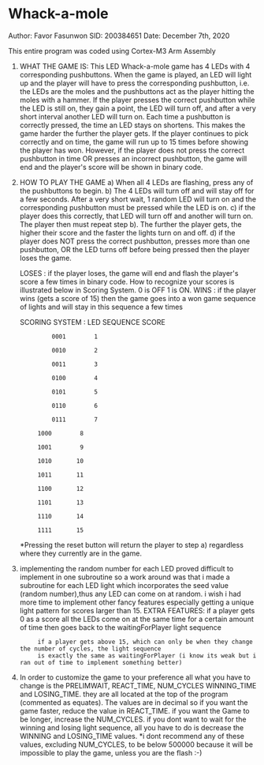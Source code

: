 # Whack-a-mole
Author: Favor Fasunwon
SID: 200384651
Date: December 7th, 2020

This entire program was coded using Cortex-M3 Arm Assembly

1) WHAT THE GAME IS: 
	This LED Whack-a-mole game has 4 LEDs with 4 corresponding pushbuttons. 
	When the game is played, an LED will light up and the player will have to 
	press the corresponding pushbutton, i.e. the LEDs are the moles and the 
	pushbuttons act as the player hitting the moles with a hammer. If the player 
	presses the correct pushbutton while the LED is still on, they gain a point, 
	the LED will turn off, and after a very short interval another LED will 
	turn on. Each time a pushbutton is correctly pressed, the time an LED stays 
	on shortens. This makes the game harder the further the player gets. If the 
	player continues to pick correctly and on time, the game will run up to 15 
	times before showing the player has won. However, if the player does not press 
	the correct pushbutton in time OR presses an incorrect pushbutton, the game 
	will end and the player's score will be shown in binary code.  

2) HOW TO PLAY THE GAME
	a) When all 4 LEDs are flashing, press any of the pushbuttons to begin. 
	b) The 4 LEDs will turn off and will stay off for a few seconds. 
	   After a very short wait, 1 random LED will turn on and the corresponding 
	   pushbutton must be pressed while the LED is on. 
	c) if the player does this correctly, that LED will turn off and another 
	   will turn on. The player then must repeat step b). The further the 
	   player gets, the higher their score and the faster the lights turn 
	   on and off.
	d) if the player does NOT press the correct pushbutton, presses more than
	   one pushbutton, OR the LED turns off before being pressed then the player
	   loses the game. 


	LOSES : if the player loses, the game will end and flash the player's score a few times
		 in binary code. How to recognize your scores is illustrated below in Scoring System.
		 0 is OFF 1 is ON.
	WINS : if the player wins (gets a score of 15) then the game goes into a 
     	      won game sequence of lights and will stay in this sequence a few times 


	SCORING SYSTEM : 
		LED SEQUENCE	SCORE
		
		    	0001	    1
			
		    	0010	    2
			
		    	0011	    3
			
		    	0100	    4
			
		    	0101	    5
			
		    	0110	    6
			
		    	0111	    7
			
			1000	    8
			
			1001	    9	
			    
			1010	   10
			    
			1011	   11
			    
			1100	   12
			    
			1101	   13
			    
			1110	   14
			    
			1111	   15

	*Pressing the reset button will return the player to step a) regardless where
	 they currently are in the game.  

3) implementing the random number for each LED proved difficult to implement in one subroutine so a work around
   was that i made a subroutine for each LED light which incorporates the seed value (random number),thus
   any LED can come on at random. i wish i had more time to implement other fancy features especially getting a unique
   light pattern for scores larger than 15.
	EXTRA FEATURES: if a player gets 0 as a score all the LEDs come on at the same time for a certain amount of time
			then goes back to the waitingForPlayer light sequence

			if a player gets above 15, which can only be when they change the number of cycles, the light sequence
			is exactly the same as waitingForPlayer (i know its weak but i ran out of time to implement something better)



4) In order to customize the game to your preference all what you have to change is the PRELIMWAIT, REACT_TIME, NUM_CYCLES
   WINNING_TIME and LOSING_TIME. they are all located at the top of the program (commented as equates). The values are in decimal 
   so if you want the game faster, reduce the value in REACT_TIME. if you want the Game to be longer, increase the NUM_CYCLES.
   if you dont want to wait for the winning and losing light sequence, all you have to do is decrease the WINNING and LOSING_TIME values.
   *i dont recommend any of these values, excluding NUM_CYCLES, to be below 500000 because it will be impossible to play the game, unless 
    you are the flash :-)
